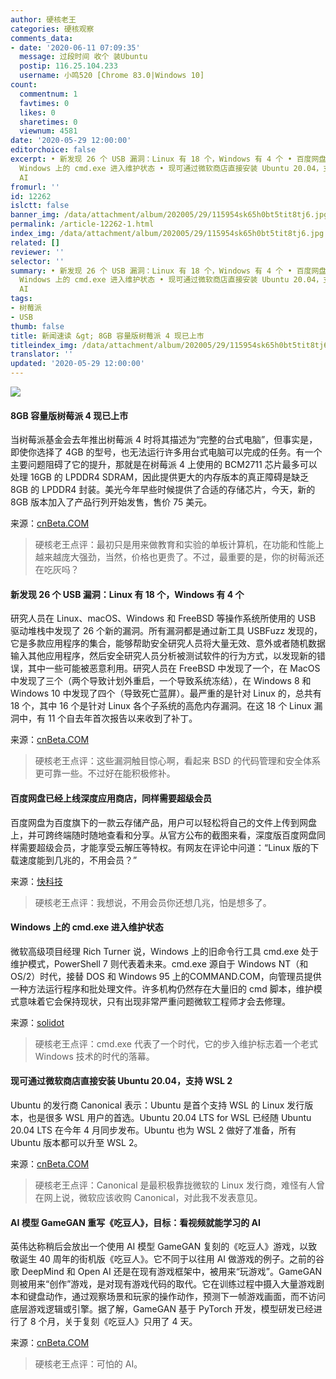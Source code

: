 ```yaml
---
author: 硬核老王
categories: 硬核观察
comments_data:
- date: '2020-06-11 07:09:35'
  message: 过段时间 收个 装Ubuntu
  postip: 116.25.104.233
  username: 小鸣520 [Chrome 83.0|Windows 10]
count:
  commentnum: 1
  favtimes: 0
  likes: 0
  sharetimes: 0
  viewnum: 4581
date: '2020-05-29 12:00:00'
editorchoice: false
excerpt: • 新发现 26 个 USB 漏洞：Linux 有 18 个，Windows 有 4 个 • 百度网盘已经上线深度应用商店，同样需要超级会员 •
  Windows 上的 cmd.exe 进入维护状态 • 现可通过微软商店直接安装 Ubuntu 20.04，支持 WSL 2 • AI 模型 GameGAN 重写《吃豆人》，目标：看视频就能学习的
  AI
fromurl: ''
id: 12262
islctt: false
banner_img: /data/attachment/album/202005/29/115954sk65h0bt5tit8tj6.jpg
permalink: /article-12262-1.html
index_img: /data/attachment/album/202005/29/115954sk65h0bt5tit8tj6.jpg
related: []
reviewer: ''
selector: ''
summary: • 新发现 26 个 USB 漏洞：Linux 有 18 个，Windows 有 4 个 • 百度网盘已经上线深度应用商店，同样需要超级会员 •
  Windows 上的 cmd.exe 进入维护状态 • 现可通过微软商店直接安装 Ubuntu 20.04，支持 WSL 2 • AI 模型 GameGAN 重写《吃豆人》，目标：看视频就能学习的
  AI
tags:
- 树莓派
- USB
thumb: false
title: 新闻速读 &gt; 8GB 容量版树莓派 4 现已上市
titleindex_img: /data/attachment/album/202005/29/115954sk65h0bt5tit8tj6.jpg
translator: ''
updated: '2020-05-29 12:00:00'
---
```


![](/data/attachment/album/202005/29/115954sk65h0bt5tit8tj6.jpg)


#### 8GB 容量版树莓派 4 现已上市


当树莓派基金会去年推出树莓派 4 时将其描述为“完整的台式电脑”，但事实是，即使你选择了 4GB 的型号，也无法运行许多用台式电脑可以完成的任务。有一个主要问题阻碍了它的提升，那就是在树莓派 4 上使用的 BCM2711 芯片最多可以处理 16GB 的 LPDDR4 SDRAM，因此提供更大的内存版本的真正障碍是缺乏 8GB 的 LPDDR4 封装。美光今年早些时候提供了合适的存储芯片，今天，新的 8GB 版本加入了产品行列开始发售，售价 75 美元。


来源：[cnBeta.COM](https://www.cnbeta.com/articles/tech/984459.htm)



> 
> 硬核老王点评：最初只是用来做教育和实验的单板计算机，在功能和性能上越来越庞大强劲，当然，价格也更贵了。不过，最重要的是，你的树莓派还在吃灰吗？
> 
> 
> 


#### 新发现 26 个 USB 漏洞：Linux 有 18 个，Windows 有 4 个


研究人员在 Linux、macOS、Windows 和 FreeBSD 等操作系统所使用的 USB 驱动堆栈中发现了 26 个新的漏洞。所有漏洞都是通过新工具 USBFuzz 发现的，它是多款应用程序的集合，能够帮助安全研究人员将大量无效、意外或者随机数据输入其他应用程序，然后安全研究人员分析被测试软件的行为方式，以发现新的错误，其中一些可能被恶意利用。研究人员在 FreeBSD 中发现了一个，在 MacOS 中发现了三个（两个导致计划外重启，一个导致系统冻结），在 Windows 8 和 Windows 10 中发现了四个（导致死亡蓝屏）。最严重的是针对 Linux 的，总共有 18 个，其中 16 个是针对 Linux 各个子系统的高危内存漏洞。在这 18 个 Linux 漏洞中，有 11 个自去年首次报告以来收到了补丁。


来源：[cnBeta.COM](https://www.cnbeta.com/articles/tech/984261.htm)



> 
> 硬核老王点评：这些漏洞触目惊心啊，看起来 BSD 的代码管理和安全体系更可靠一些。不过好在能积极修补。
> 
> 
> 


#### 百度网盘已经上线深度应用商店，同样需要超级会员


百度网盘为百度旗下的一款云存储产品，用户可以轻松将自己的文件上传到网盘上，并可跨终端随时随地查看和分享。从官方公布的截图来看，深度版百度网盘同样需要超级会员，才能享受云解压等特权。有网友在评论中问道：“Linux 版的下载速度能到几兆的，不用会员？”


来源：[快科技](https://www.cnbeta.com/articles/tech/984307.htm)



> 
> 硬核老王点评：我想说，不用会员你还想几兆，怕是想多了。
> 
> 
> 


#### Windows 上的 cmd.exe 进入维护状态


微软高级项目经理 Rich Turner 说，Windows 上的旧命令行工具 cmd.exe 处于维护模式，PowerShell 7 则代表着未来。cmd.exe 源自于 Windows NT（和 OS/2）时代，接替 DOS 和 Windows 95 上的COMMAND.COM，向管理员提供一种方法运行程序和批处理文件。许多机构仍然存在大量旧的 cmd 脚本，维护模式意味着它会保持现状，只有出现非常严重问题微软工程师才会去修理。


来源：[solidot](https://www.solidot.org/story?sid=64492)



> 
> 硬核老王点评：cmd.exe 代表了一个时代，它的步入维护标志着一个老式 Windows 技术的时代的落幕。
> 
> 
> 


#### 现可通过微软商店直接安装 Ubuntu 20.04，支持 WSL 2


Ubuntu 的发行商 Canonical 表示：Ubuntu 是首个支持 WSL 的 Linux 发行版本，也是很多 WSL 用户的首选。Ubuntu 20.04 LTS for WSL 已经随 Ubuntu 20.04 LTS 在今年 4 月同步发布。Ubuntu 也为 WSL 2 做好了准备，所有 Ubuntu 版本都可以升至 WSL 2。


来源：[cnBeta.COM](https://www.cnbeta.com/articles/tech/984383.htm)



> 
> 硬核老王点评：Canonical 是最积极靠拢微软的 Linux 发行商，难怪有人曾在网上说，微软应该收购 Canonical，对此我不发表意见。
> 
> 
> 


#### AI 模型 GameGAN 重写《吃豆人》，目标：看视频就能学习的 AI


英伟达称稍后会放出一个使用 AI 模型 GameGAN 复刻的《吃豆人》游戏，以致敬诞生 40 周年的街机版《吃豆人》。它不同于以往用 AI 做游戏的例子。之前的谷歌 DeepMind 和 Open AI 还是在现有游戏框架中，被用来“玩游戏”。GameGAN 则被用来“创作”游戏，是对现有游戏代码的取代。它在训练过程中摄入大量游戏剧本和键盘动作，通过观察场景和玩家的操作动作，预测下一帧游戏画面，而不访问底层游戏逻辑或引擎。据了解，GameGAN 基于 PyTorch 开发，模型研发已经进行了 8 个月，关于复刻《吃豆人》只用了 4 天。


来源：[cnBeta.COM](https://www.cnbeta.com/articles/tech/984227.htm)



> 
> 硬核老王点评：可怕的 AI。
> 
> 
>